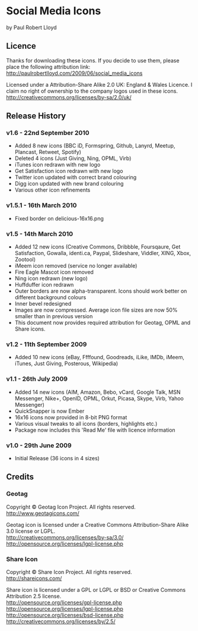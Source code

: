 # Social Media Icons
by Paul Robert Lloyd

## Licence
Thanks for downloading these icons. If you decide to use them, please place the following attribution link: <http://paulrobertlloyd.com/2009/06/social_media_icons>

Licensed under a Attribution-Share Alike 2.0 UK: England & Wales Licence. I claim no right of ownership to the company logos used in these icons. <http://creativecommons.org/licenses/by-sa/2.0/uk/>

## Release History

### v1.6 - 22nd September 2010
* Added 8 new icons (BBC iD, Formspring, Github, Lanyrd, Meetup, Plancast, Retweet, Spotify)
* Deleted 4 icons (Just Giving, Ning, OPML, Virb)
* iTunes icon redrawn with new logo
* Get Satisfaction icon redrawn with new logo
* Twitter icon updated with correct brand colouring
* Digg icon updated with new brand colouring
* Various other icon refinements

### v1.5.1 - 16th March 2010
* Fixed border on delicious-16x16.png

### v1.5 - 14th March 2010
* Added 12 new icons (Creative Commons, Dribbble, Foursqaure, Get Satisfaction, Gowalla, identi.ca, Paypal, Slideshare, Viddler, XING, Xbox, Zootool)
* iMeem icon removed (service no longer available)
* Fire Eagle Mascot icon removed
* Ning icon redrawn (new logo)
* Huffduffer icon redrawn
* Outer borders are now alpha-transparent. Icons should work better on different background colours
* Inner bevel redesigned
* Images are now compressed. Average icon file sizes are now 50% smaller than in previous version
* This document now provides required attribution for Geotag, OPML and Share icons.

### v1.2 - 11th September 2009
* Added 10 new icons (eBay, Ffffound, Goodreads, iLike, IMDb, iMeem, iTunes, Just Giving, Posterous, Wikipedia)

### v1.1 - 26th July 2009
* Added 14 new icons (AIM, Amazon, Bebo, vCard, Google Talk, MSN Messenger, Nike+, OpenID, OPML, Orkut, Picasa, Skype, Virb, Yahoo Messenger)
* QuickSnapper is now Ember
* 16x16 icons now provided in 8-bit PNG format
* Various visual tweaks to all icons (borders, highlights etc.)
* Package now includes this 'Read Me' file with licence information

### v1.0 - 29th June 2009
* Initial Release (36 icons in 4 sizes)

## Credits

### Geotag
Copyright © Geotag Icon Project. All rights reserved.  
<http://www.geotagicons.com/>

Geotag icon is licensed under a Creative Commons Attribution-Share Alike 3.0 license or LGPL.  
<http://creativecommons.org/licenses/by-sa/3.0/>
<http://opensource.org/licenses/lgpl-license.php>

### Share Icon
Copyright © Share Icon Project. All rights reserved.  
<http://shareicons.com/>

Share icon is licensed under a GPL or LGPL or BSD or Creative Commons Attribution 2.5 license.  
<http://opensource.org/licenses/gpl-license.php>  
<http://opensource.org/licenses/lgpl-license.php>  
<http://opensource.org/licenses/bsd-license.php>  
<http://creativecommons.org/licenses/by/2.5/>
